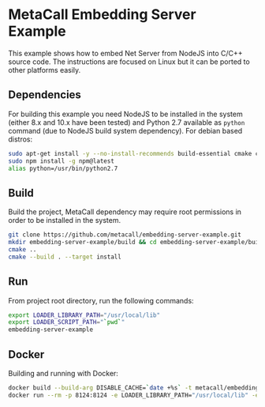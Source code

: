 # MetaCall Embedding Server Example

This example shows how to embed Net Server from NodeJS into C/C++ source code. The instructions are focused on Linux but it can be ported to other platforms easily.

## Dependencies

For building this example you need NodeJS to be installed in the system (either 8.x and 10.x have been tested) and Python 2.7 available as `python` command (due to NodeJS build system dependency). For debian based distros:

```bash
sudo apt-get install -y --no-install-recommends build-essential cmake ca-certificates git nodejs npm python2.7 node-gyp unzip
sudo npm install -g npm@latest
alias python=/usr/bin/python2.7
```

## Build

Build the project, MetaCall dependency may require root permissions in order to be installed in the system.

```bash
git clone https://github.com/metacall/embedding-server-example.git
mkdir embedding-server-example/build && cd embedding-server-example/build
cmake ..
cmake --build . --target install
```

## Run

From project root directory, run the following commands:

```bash
export LOADER_LIBRARY_PATH="/usr/local/lib"
export LOADER_SCRIPT_PATH="`pwd`"
embedding-server-example
```

## Docker

Building and running with Docker:

```bash
docker build --build-arg DISABLE_CACHE=`date +%s` -t metacall/embedding-server-example .
docker run --rm -p 8124:8124 -e LOADER_LIBRARY_PATH="/usr/local/lib" -e LOADER_SCRIPT_PATH="/root/embedding-server-example" -it metacall/embedding-server-example embedding_server_example
```
